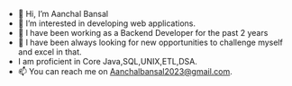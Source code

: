 - 👋 Hi, I’m Aanchal Bansal
- 👀 I’m interested in developing web applications. 
- 🌱 I have been working as a Backend Developer for the past 2 years 
- 💞️ I have been always looking for new opportunities to challenge myself and excel in that.
- I am proficient in Core Java,SQL,UNIX,ETL,DSA.
- 📫 You can reach me on Aanchalbansal2023@gmail.com.

<!---
Aanchal2024/Aanchal2024 is a ✨ special ✨ repository because its `README.md` (this file) appears on your GitHub profile.
You can click the Preview link to take a look at your changes.
--->
